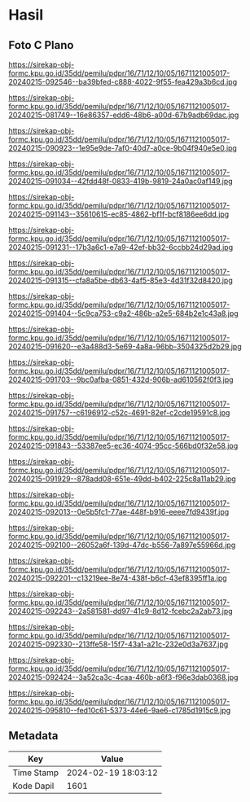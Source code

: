 # Hasil

## Foto C Plano

https://sirekap-obj-formc.kpu.go.id/35dd/pemilu/pdpr/16/71/12/10/05/1671121005017-20240215-092546--ba39bfed-c888-4022-9f55-fea429a3b6cd.jpg

https://sirekap-obj-formc.kpu.go.id/35dd/pemilu/pdpr/16/71/12/10/05/1671121005017-20240215-081749--16e86357-edd6-48b6-a00d-67b9adb69dac.jpg

https://sirekap-obj-formc.kpu.go.id/35dd/pemilu/pdpr/16/71/12/10/05/1671121005017-20240215-090923--1e95e9de-7af0-40d7-a0ce-9b04f940e5e0.jpg

https://sirekap-obj-formc.kpu.go.id/35dd/pemilu/pdpr/16/71/12/10/05/1671121005017-20240215-091034--42fdd48f-0833-419b-9819-24a0ac0af149.jpg

https://sirekap-obj-formc.kpu.go.id/35dd/pemilu/pdpr/16/71/12/10/05/1671121005017-20240215-091143--35610615-ec85-4862-bf1f-bcf8186ee6dd.jpg

https://sirekap-obj-formc.kpu.go.id/35dd/pemilu/pdpr/16/71/12/10/05/1671121005017-20240215-091231--17b3a6c1-e7a9-42ef-bb32-6ccbb24d29ad.jpg

https://sirekap-obj-formc.kpu.go.id/35dd/pemilu/pdpr/16/71/12/10/05/1671121005017-20240215-091315--cfa8a5be-db63-4af5-85e3-4d31f32d8420.jpg

https://sirekap-obj-formc.kpu.go.id/35dd/pemilu/pdpr/16/71/12/10/05/1671121005017-20240215-091404--5c9ca753-c9a2-486b-a2e5-684b2e1c43a8.jpg

https://sirekap-obj-formc.kpu.go.id/35dd/pemilu/pdpr/16/71/12/10/05/1671121005017-20240215-091620--e3a488d3-5e69-4a8a-96bb-3504325d2b29.jpg

https://sirekap-obj-formc.kpu.go.id/35dd/pemilu/pdpr/16/71/12/10/05/1671121005017-20240215-091703--9bc0afba-0851-432d-906b-ad610562f0f3.jpg

https://sirekap-obj-formc.kpu.go.id/35dd/pemilu/pdpr/16/71/12/10/05/1671121005017-20240215-091757--c6196912-c52c-4691-82ef-c2cde19591c8.jpg

https://sirekap-obj-formc.kpu.go.id/35dd/pemilu/pdpr/16/71/12/10/05/1671121005017-20240215-091843--53387ee5-ec36-4074-95cc-566bd0f32e58.jpg

https://sirekap-obj-formc.kpu.go.id/35dd/pemilu/pdpr/16/71/12/10/05/1671121005017-20240215-091929--878add08-651e-49dd-b402-225c8a11ab29.jpg

https://sirekap-obj-formc.kpu.go.id/35dd/pemilu/pdpr/16/71/12/10/05/1671121005017-20240215-092013--0e5b5fc1-77ae-448f-b916-eeee7fd9439f.jpg

https://sirekap-obj-formc.kpu.go.id/35dd/pemilu/pdpr/16/71/12/10/05/1671121005017-20240215-092100--26052a6f-139d-47dc-b556-7a897e55966d.jpg

https://sirekap-obj-formc.kpu.go.id/35dd/pemilu/pdpr/16/71/12/10/05/1671121005017-20240215-092201--c13219ee-8e74-438f-b6cf-43ef8395ff1a.jpg

https://sirekap-obj-formc.kpu.go.id/35dd/pemilu/pdpr/16/71/12/10/05/1671121005017-20240215-092243--2a581581-dd97-41c9-8d12-fcebc2a2ab73.jpg

https://sirekap-obj-formc.kpu.go.id/35dd/pemilu/pdpr/16/71/12/10/05/1671121005017-20240215-092330--213ffe58-15f7-43a1-a21c-232e0d3a7637.jpg

https://sirekap-obj-formc.kpu.go.id/35dd/pemilu/pdpr/16/71/12/10/05/1671121005017-20240215-092424--3a52ca3c-4caa-460b-a6f3-f96e3dab0368.jpg

https://sirekap-obj-formc.kpu.go.id/35dd/pemilu/pdpr/16/71/12/10/05/1671121005017-20240215-095810--fed10c61-5373-44e6-9ae6-c1785d1915c9.jpg


## Metadata

| Key        | Value               |
| ---------- | ------------------- |
| Time Stamp | 2024-02-19 18:03:12 |
| Kode Dapil | 1601                |



